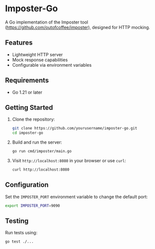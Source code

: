 # Imposter-Go

A Go implementation of the Imposter tool (https://github.com/outofcoffee/imposter), designed for HTTP mocking.

## Features

- Lightweight HTTP server
- Mock response capabilities
- Configurable via environment variables

## Requirements

- Go 1.21 or later

## Getting Started

1. Clone the repository:
   ```bash
   git clone https://github.com/yourusername/imposter-go.git
   cd imposter-go
   ```

2. Build and run the server:
   ```bash
   go run cmd/imposter/main.go
   ```

3. Visit `http://localhost:8080` in your browser or use `curl`:
   ```bash
   curl http://localhost:8080
   ```

## Configuration

Set the `IMPOSTER_PORT` environment variable to change the default port:
```bash
export IMPOSTER_PORT=9090
```

## Testing

Run tests using:
```bash
go test ./...
```